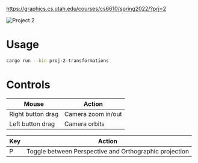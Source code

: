https://graphics.cs.utah.edu/courses/cs6610/spring2022/?prj=2

![Project 2](./p2.gif)

# Usage

```sh
cargo run --bin proj-2-transformations
```

# Controls

| Mouse                          | Action                                       |
|--------------------------------|----------------------------------------------|
| Right button drag              | Camera zoom in/out                           |
| Left button drag               | Camera orbits                                |

| Key | Action                                                 |
|-----|--------------------------------------------------------|
|  P  | Toggle between Perspective and Orthographic projection |
